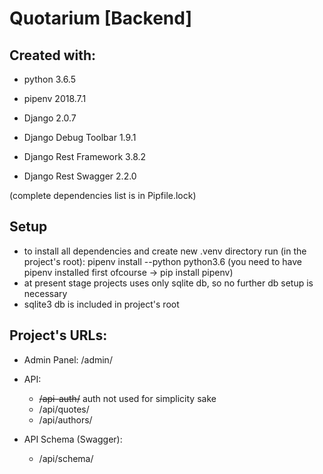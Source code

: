# Quotarium [Backend]

## Created with:
* python                3.6.5

* pipenv                2018.7.1

* Django                2.0.7
* Django Debug Toolbar  1.9.1
* Django Rest Framework 3.8.2
* Django Rest Swagger   2.2.0

(complete dependencies list is in Pipfile.lock)

## Setup
* to install all dependencies and create new .venv directory run (in the project's root):
    pipenv install --python python3.6 (you need to have pipenv installed first ofcourse -> pip install pipenv)
* at present stage projects uses only sqlite db, so no further db setup is necessary
* sqlite3 db is included in project's root


## Project's URLs:
* Admin Panel: /admin/

* API:
    - ~~/api-auth/~~ auth not used for simplicity sake
    - /api/quotes/
    - /api/authors/

* API Schema (Swagger):
    - /api/schema/
